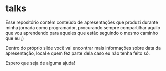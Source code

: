 # talks
Esse repositório contém conteúdo de apresentações que produzi durante minha jornada como programador, procurando sempre compartilhar aquilo que vou aprendendo para aqueles que estão seguindo o mesmo caminho que eu ;)

Dentro do próprio slide você vai encontrar mais informações sobre data da apresentação, local e quem fez parte dela caso eu não tenha feito só.

Espero que seja de alguma ajuda!
